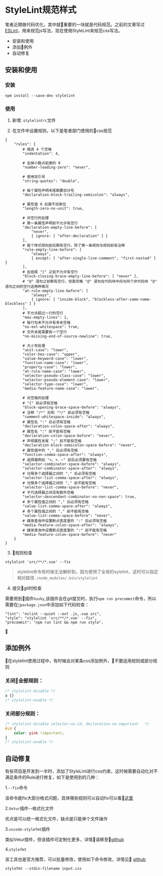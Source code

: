 # StyleLint规范样式

笔者近期做代码优化，其中就重要的一块就是代码规范。之前的文章写过[ESLint](http://doc.hz.netease.com/pages/viewpage.action?pageId=105038244)，用来规范js写法，现在使用StyleLint来规范css写法。  

* 安装和使用
* 添加例外
* 自动修复

## 安装和使用

### 安装

```
npm install --save-dev stylelint
```

### 使用

1. 新增`.stylelintrc`文件

2. 在文件中设置规则，以下是笔者部门使用的css规范

```
{
    "rules": {
        # 缩进 4 个空格
        "indentation": 4,

        # 去掉小数点前面的 0
        "number-leading-zero": "never",

        # 使用双引号
        "string-quotes": "double",

        # 每个属性声明末尾都要加分号
        "declaration-block-trailing-semicolon": "always",

        # 属性值 0 后面不加单位
        "length-zero-no-unit": true,

        # 对空行的处理
        # 第一条属性声明前不允许有空行
        "declaration-empty-line-before": [
            "never",
            { ignore: [ "after-declaration" ] }
        ],
        # 每个样式规则前后都有空行，除了第一条规则与规则前有注释
        "rule-empty-line-before": [
            "always",
            { except: [ "after-single-line-comment", "first-nested" ] }
        ],
        # 在结尾 "}" 之前不允许有空行
        "block-closing-brace-empty-line-before": [ "never" ],
        # "@" 语句之前都有空行，但是忽略 "@" 语句在代码块中间与同个非代码块 "@" 语句之间的空行这两种情况
        "at-rule-empty-line-before": [
            "always",
            { ignore: [ "inside-block", "blockless-after-same-name-blockless" ] }
        ],
        # 不允许超过一行的空行
        "max-empty-lines": 1,
        # 每行句末不允许有多余空格
        "no-eol-whitespace": true,
        # 文件末尾需要有一个空行
        "no-missing-end-of-source-newline": true,

        # 大小写处理
        "unit-case": "lower",
        "color-hex-case": "upper",
        "value-keyword-case": "lower",
        "function-name-case": "lower",
        "property-case": "lower",
        "at-rule-name-case": "lower",
        "selector-pseudo-class-case": "lower",
        "selector-pseudo-element-case": "lower",
        "selector-type-case": "lower",
        "media-feature-name-case": "lower",

        # 对空格的处理
        # "{" 前必须有空格
        "block-opening-brace-space-before": "always",
        # 注释 "/*" 后和 "*/" 前必须有空格
        "comment-whitespace-inside": "always",
        # 属性名 ":" 后必须有空格
        "declaration-colon-space-after": "always",
        # 属性名 ":" 前不能有空格
        "declaration-colon-space-before": "never",
        # 声明属性末尾 ";" 前不能有空格
        "declaration-block-semicolon-space-before": "never",
        # 属性值中的 "," 后必须有空格
        "function-comma-space-after": "always",
        # 选择器例如 ">、+、~" 前后必须要有空格
        "selector-combinator-space-before": "always",
        "selector-combinator-space-after": "always",
        # 分隔多个选择器之间的 "," 后必须有空格
        "selector-list-comma-space-after": "always",
        # 分隔多个选择器之间的 "," 前不能有空格
        "selector-list-comma-space-before": "never",
        # 子代选择器之间没有额外空格
        "selector-descendant-combinator-no-non-space": true,
        # 多个属性值之间的 "," 后必须有空格
        "value-list-comma-space-after": "always",
        # 多个属性值之间的 "," 前不能有空格
        "value-list-comma-space-before": "never",
        # 媒体查询中设置断点宽度里的 ":" 后必须有空格
        "media-feature-colon-space-after": "always",
        # 媒体查询中设置断点宽度里的 ":" 前不能有空格
        "media-feature-colon-space-before": "never"
    }
}
```

3. 规则检查

``` shell
stylelint 'src/**/*.vue' --fix
```

> stylelint命令有时候无法解析到，因为使用了全局的sylelint，这时可以指定相对路径`./node_modules/.bin/stylelint`

4. 提交git时检查

需要用到插件`husky`,该插件会在git提交时，执行`npm run precommit`命令，所以需要在`package.json`中添加如下代码检查：

```
"lint": "eslint --quiet --ext .js,.vue src",
"style": "stylelint 'src/**/*.vue' --fix",
"precommit": "npm run lint && npm run style",
```

## 添加例外

在stylelint使用过程中，有时候会对某条css添加例外，不要适用规则或部分规则

### 关闭全部规则：

``` css
/* stylelint-disable */
a {}
/* stylelint-enable */
```

### 关闭部分规则：
``` css
/* stylelint-disable selector-no-id, declaration-no-important   */
#id {
    color: pink !important;
}
/* stylelint-enable */
```

## 自动修复

有些项目是开发到一半时，添加了StyleLint进行css约束，这时候需要自动化对不满足条件的Rule进行修复，如下是使用到的几种：

1.`--fix`命令

该命令能fix大部分格式问题，具体哪些规则可以自动fix可以看[这里](http://stylelint.cn/user-guide/rules/)

2.`Vetur`插件--格式化文件

优点是可以统一格式化文件，缺点是只能单个文件操作

3.`vscode-stylefmt`插件

类似Vetur插件，但该插件可定制化更多，详情请移至[github](https://github.com/mrmlnc/vscode-stylefmt)

4.`stylefmt`

该工具也是官方推荐，可以批量修改，使用如下命令修改，详情见 [github](https://github.com/morishitter/stylefmt)

```
stylefmt --stdin-filename input.css
```
